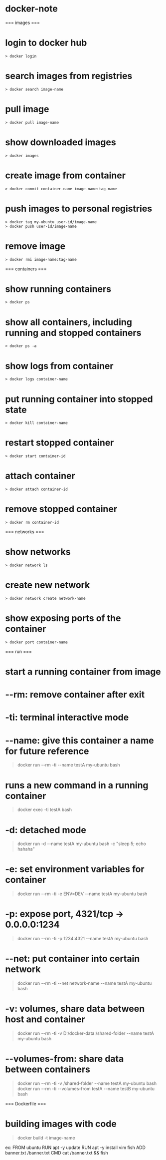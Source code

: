 # docker-note


=== images ===
# login to docker hub
	> docker login

# search images from registries
	> docker search image-name

# pull image
	> docker pull image-name

# show downloaded images
	> docker images

# create image from container
	> docker commit container-name image-name:tag-name

# push images to personal registries
	> docker tag my-ubuntu user-id/image-name
	> docker push user-id/image-name

# remove image
	> docker rmi image-name:tag-name


=== containers ===
# show running containers
	> docker ps

# show all containers, including running and stopped containers
	> docker ps -a

# show logs from container
	> docker logs container-name

# put running container into stopped state
	> docker kill container-name

# restart stopped container
	> docker start container-id
	
# attach container
	> docker attach container-id

# remove stopped container
	> docker rm container-id


=== networks ===
# show networks
	> docker network ls

# create new network
	> docker network create network-name

# show exposing ports of the container
	> docker port container-name
	

=== run ===
# start a running container from image
# --rm: remove container after exit
# -ti: terminal interactive mode
# --name: give this container a name for future reference
> docker run --rm -ti --name testA my-ubuntu bash

# runs a new command in a running container
> docker exec -ti testA bash

# -d: detached mode
> docker run -d --name testA my-ubuntu bash -c "sleep 5; echo hahaha"

# -e: set environment variables for container
> docker run --rm -ti -e ENV=DEV --name testA my-ubuntu bash

# -p: expose port, 4321/tcp -> 0.0.0.0:1234
> docker run --rm -ti -p 1234:4321 --name testA my-ubuntu bash

# --net: put container into certain network
> docker run --rm -ti --net network-name --name testA my-ubuntu bash

# -v: volumes, share data between host and container
> docker run --rm -ti -v D:/docker-data:/shared-folder --name testA my-ubuntu bash

# --volumes-from: share data between containers
> docker run --rm -ti -v /shared-folder --name testA my-ubuntu bash
> docker run --rm -ti --volumes-from testA --name testB my-ubuntu bash


=== Dockerfile ===
# building images with code
> docker build -t image-name

ex:
	FROM ubuntu
	RUN apt -y update
	RUN apt -y install vim fish
	ADD banner.txt /banner.txt
	CMD cat /banner.txt && fish

